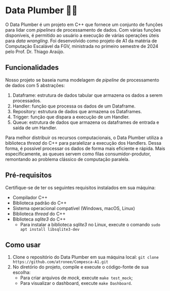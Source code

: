 # Data Plumber 👷‍♂️

O Data Plumber é um projeto em C++ que fornece um conjunto de funções para lidar com _pipelines_ de processamento de dados. Com várias funções disponíveis, é permitido ao usuário a execução de várias operações úteis para _data wrangling_. Foi desenvolvido como projeto de A1 da matéria de Computação Escalável da FGV, ministrada no primeiro semestre de 2024 pelo Prof. Dr. Thiago Araújo.

## Funcionalidades

Nosso projeto se baseia numa modelagem de _pipeline_ de processamento de dados com 5 abstrações:
1. Dataframe: estrutura de dados tabular que armazena os dados a serem processados.
2. Handler: função que processa os dados de um Dataframe.
3. Repository: estrutura de dados que armazena os Dataframes.
4. Trigger: função que dispara a execução de um Handler.
5. Queue: estrutura de dados que armazena os dataframes de entrada e saída de um Handler.

Para melhor distribuir os recursos computacionais, o Data Plumber utiliza a biblioteca _thread_ do C++ para paralelizar a execução dos Handlers. Dessa forma, é possível processar os dados de forma mais eficiente e rápida. Mais especificamente, as queues servem como filas consumidor-produtor, remontando ao problema clássico de computação paralela.

## Pré-requisitos

Certifique-se de ter os seguintes requisitos instalados em sua máquina:

- Compilador C++
- Biblioteca padrão do C++
- Sistema operacional compatível (Windows, macOS, Linux)
- Biblioteca _thread_ do C++
- Biblioteca _sqlite3_ do C++
  - Para instalar a biblioteca _sqlite3_ no Linux, execute o comando ```sudo apt install libsqlite3-dev```

## Como usar

1. Clone o repositório do Data Plumber em sua máquina local: ```git clone https://github.com/atronee/Compesca-A1.git```
2. No diretório do projeto, compile e execute o código-fonte de sua escolha:
    - Para criar arquivos de _mock_, execute ```make test_mock```;
    - Para visualizar o dashboard, execute ```make Dashboard```.
